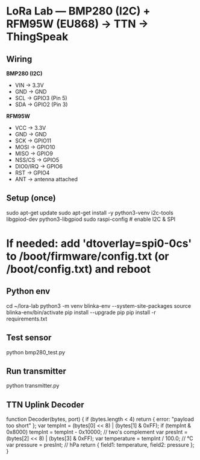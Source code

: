 
# LoRa Lab — BMP280 (I2C) + RFM95W (EU868) → TTN → ThingSpeak

## Wiring
**BMP280 (I2C)**
- VIN → 3.3V
- GND → GND
- SCL → GPIO3 (Pin 5)
- SDA → GPIO2 (Pin 3)

**RFM95W**
- VCC → 3.3V
- GND → GND
- SCK → GPIO11
- MOSI → GPIO10
- MISO → GPIO9
- NSS/CS → GPIO5
- DIO0/IRQ → GPIO6
- RST → GPIO4
- ANT → antenna attached

## Setup (once)
sudo apt-get update
sudo apt-get install -y python3-venv i2c-tools libgpiod-dev python3-libgpiod
sudo raspi-config   # enable I2C & SPI
# If needed: add 'dtoverlay=spi0-0cs' to /boot/firmware/config.txt (or /boot/config.txt) and reboot

## Python env
cd ~/lora-lab
python3 -m venv blinka-env --system-site-packages
source blinka-env/bin/activate
pip install --upgrade pip
pip install -r requirements.txt

## Test sensor
python bmp280_test.py

## Run transmitter
python transmitter.py

## TTN Uplink Decoder
function Decoder(bytes, port) {
  if (bytes.length < 4) return { error: "payload too short" };
  var tempInt = (bytes[0] << 8) | (bytes[1] & 0xFF);
  if (tempInt & 0x8000) tempInt = tempInt - 0x10000; // two's complement
  var presInt = (bytes[2] << 8) | (bytes[3] & 0xFF);
  var temperature = tempInt / 100.0; // °C
  var pressure = presInt;            // hPa
  return { field1: temperature, field2: pressure };
}
